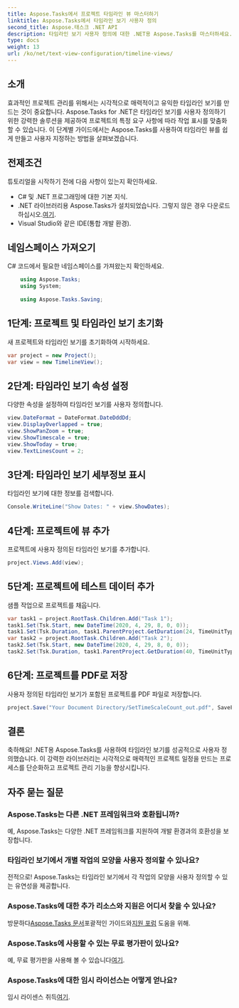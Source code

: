 ```yaml
---
title: Aspose.Tasks에서 프로젝트 타임라인 뷰 마스터하기
linktitle: Aspose.Tasks에서 타임라인 보기 사용자 정의
second_title: Aspose.태스크 .NET API
description: 타임라인 보기 사용자 정의에 대한 .NET용 Aspose.Tasks를 마스터하세요. 프로젝트 요구 사항에 맞춰 시각적으로 매력적인 타임라인을 통해 프로젝트 관리를 강화하세요.
type: docs
weight: 13
url: /ko/net/text-view-configuration/timeline-views/
---
```

## 소개
효과적인 프로젝트 관리를 위해서는 시각적으로 매력적이고 유익한 타임라인 보기를 만드는 것이 중요합니다. Aspose.Tasks for .NET은 타임라인 보기를 사용자 정의하기 위한 강력한 솔루션을 제공하여 프로젝트의 특정 요구 사항에 따라 작업 표시를 맞춤화할 수 있습니다. 이 단계별 가이드에서는 Aspose.Tasks를 사용하여 타임라인 뷰를 쉽게 만들고 사용자 지정하는 방법을 살펴보겠습니다.
## 전제조건
튜토리얼을 시작하기 전에 다음 사항이 있는지 확인하세요.
- C# 및 .NET 프로그래밍에 대한 기본 지식.
-  .NET 라이브러리용 Aspose.Tasks가 설치되었습니다. 그렇지 않은 경우 다운로드하십시오.[여기](https://releases.aspose.com/tasks/net/).
- Visual Studio와 같은 IDE(통합 개발 환경).
## 네임스페이스 가져오기
C# 코드에서 필요한 네임스페이스를 가져왔는지 확인하세요.
```csharp
    using Aspose.Tasks;
    using System;
    
    using Aspose.Tasks.Saving;
```
## 1단계: 프로젝트 및 타임라인 보기 초기화
새 프로젝트와 타임라인 보기를 초기화하여 시작하세요.
```csharp
var project = new Project();
var view = new TimelineView();
```
## 2단계: 타임라인 보기 속성 설정
다양한 속성을 설정하여 타임라인 보기를 사용자 정의합니다.
```csharp
view.DateFormat = DateFormat.DateDddDd;
view.DisplayOverlapped = true;
view.ShowPanZoom = true;
view.ShowTimescale = true;
view.ShowToday = true;
view.TextLinesCount = 2;
```
## 3단계: 타임라인 보기 세부정보 표시
타임라인 보기에 대한 정보를 검색합니다.
```csharp
Console.WriteLine("Show Dates: " + view.ShowDates);
```
## 4단계: 프로젝트에 뷰 추가
프로젝트에 사용자 정의된 타임라인 보기를 추가합니다.
```csharp
project.Views.Add(view);
```
## 5단계: 프로젝트에 테스트 데이터 추가
샘플 작업으로 프로젝트를 채웁니다.
```csharp
var task1 = project.RootTask.Children.Add("Task 1");
task1.Set(Tsk.Start, new DateTime(2020, 4, 29, 8, 0, 0));
task1.Set(Tsk.Duration, task1.ParentProject.GetDuration(24, TimeUnitType.Hour));
var task2 = project.RootTask.Children.Add("Task 2");
task2.Set(Tsk.Start, new DateTime(2020, 4, 29, 8, 0, 0));
task2.Set(Tsk.Duration, task1.ParentProject.GetDuration(40, TimeUnitType.Hour));
```
## 6단계: 프로젝트를 PDF로 저장
사용자 정의된 타임라인 보기가 포함된 프로젝트를 PDF 파일로 저장합니다.
```csharp
project.Save("Your Document Directory/SetTimeScaleCount_out.pdf", SaveFileFormat.Pdf);
```
## 결론
축하해요! .NET용 Aspose.Tasks를 사용하여 타임라인 보기를 성공적으로 사용자 정의했습니다. 이 강력한 라이브러리는 시각적으로 매력적인 프로젝트 일정을 만드는 프로세스를 단순화하고 프로젝트 관리 기능을 향상시킵니다.
## 자주 묻는 질문
### Aspose.Tasks는 다른 .NET 프레임워크와 호환됩니까?
예, Aspose.Tasks는 다양한 .NET 프레임워크를 지원하여 개발 환경과의 호환성을 보장합니다.
### 타임라인 보기에서 개별 작업의 모양을 사용자 정의할 수 있나요?
전적으로! Aspose.Tasks는 타임라인 보기에서 각 작업의 모양을 사용자 정의할 수 있는 유연성을 제공합니다.
### Aspose.Tasks에 대한 추가 리소스와 지원은 어디서 찾을 수 있나요?
 방문하다[Aspose.Tasks 문서](https://reference.aspose.com/tasks/net/)포괄적인 가이드와[지원 포럼](https://forum.aspose.com/c/tasks/15) 도움을 위해.
### Aspose.Tasks에 사용할 수 있는 무료 평가판이 있나요?
 예, 무료 평가판을 사용해 볼 수 있습니다[여기](https://releases.aspose.com/).
### Aspose.Tasks에 대한 임시 라이선스는 어떻게 얻나요?
 임시 라이센스 취득[여기](https://purchase.aspose.com/temporary-license/).